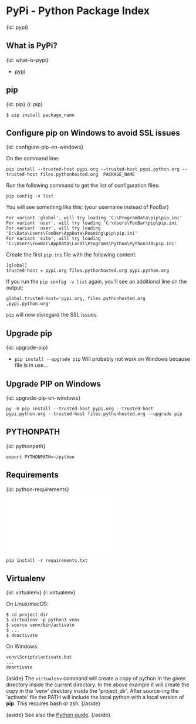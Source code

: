 # PyPi - Python Package Index
{id: pypi}

## What is PyPi?
{id: what-is-pypi}

* [pypi](http://pypi.python.org/)

## pip
{id: pip}
{i: pip}

```
$ pip install package_name
```

## Configure pip on Windows to avoid SSL issues
{id: configure-pip-on-windows}


On the command line:

```
pip install --trusted-host pypi.org --trusted-host pypi.python.org --trusted-host files.pythonhosted.org  PACKAGE_NAME
```

Run the following command to get the list of configuration files:

```
pip config -v list
```

You will see something like this: (your username instead of FooBar)

```
For variant 'global', will try loading 'C:\ProgramData\pip\pip.ini'
For variant 'user', will try loading 'C:\Users\FooBar\pip\pip.ini'
For variant 'user', will try loading 'D:\Data\Users\FooBar\AppData\Roaming\pip\pip.ini'
For variant 'site', will try loading 'C:\Users\FooBar\AppData\Local\Programs\Python\Python310\pip.ini'
```

Create the first `pip.ini` file with the following content:

```
[global]
trusted-host = pypi.org files.pythonhosted.org pypi.python.org
```

If you run the `pip config -v list` again, you'll see an additional line on the output:
 
```
global.trusted-host='pypi.org, files.pythonhosted.org ,pypi.python.org'
```

`pip` will now disregard the SSL issues.

## Upgrade pip
{id: upgrade-pip}

* `pip install --upgrade pip` Will probably not work on Windows because file is in use...

## Upgrade PIP on Windows
{id: upgrade-pip-on-windows}

```
py -m pip install --trusted-host pypi.org --trusted-host pypi.python.org --trusted-host files.pythonhosted.org --upgrade pip
```


## PYTHONPATH
{id: pythonpath}

```
export PYTHONPATH=~/python
```

## Requirements
{id: python-requirements}

![](examples/pypi/requirements.txt)

```
pip install -r requirements.txt
```



## Virtualenv
{id: virtualenv}
{i: virtualenv}

On Linux/macOS:

```
$ cd project_dir
$ virtualenv -p python3 venv
$ source venv/bin/activate
$ ...
$ deactivate
```

On Windows:

```
venv\Scripts\activate.bat
...
deactivate
```

{aside}
The `virtualenv` command will create a copy of python in the given directory inside the current directory.
In the above example it will create the copy in the 'venv' directory inside the 'project_dir'.
After source-ing the 'activate' file the PATH will include the local python with a local version of **pip**.
This requires bash or zsh.
{/aside}

{aside}
See also the [Python guide](http://docs.python-guide.org/en/latest/dev/virtualenvs/).
{/aside}

